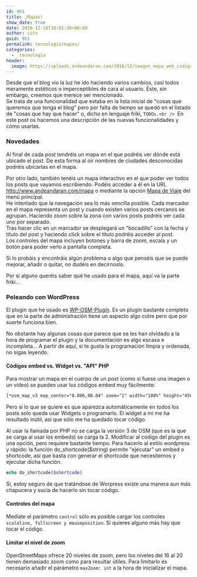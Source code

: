 ```yaml
---
id: 961
title: ¡Mapas!
show_date: true
date: 2016-12-18T10:01:30+00:00
author: sito
guid: 961
permalink: tecnologia/mapas/
categories:
  -  tecnologia
header:
  image: https://uploads.andeandaran.com/2016/12/imagen_mapa_web_codigo.jpg
---
```


  Desde que el blog vio la luz he ido haciendo varios cambios, casi todos meramente estéticos o imperceptibles de cara al usuario. Éste, sin embargo, creemos que merece ser mencionado.<br /> Se trata de una funcionalidad que estaba en la lista inicial de "cosas que queremos que tenga el blog" pero por falta de tiempo se quedó en el listado de "cosas que hay que hacer" o, dicho en lenguaje friki, `TODOs.<br /> `En este post os hacemos una descripción de las nuevas funcionalidades y cómo usarlas.<!--more-->


### Novedades

  Al final de cada post tendréis un mapa en el que podréis ver dónde está ubicado el post. De esta forma al oír nombres de ciudades desconocidas podréis ubicarlas en el mapa.



  Por otro lado, también tenéis un mapa interactivo en el que poder ver todos los posts que vayamos escribiendo. Podéis acceder a él en la URL <a href="http://www.andeandaran.com/mapa">http://www.andeandaran.com/mapa</a> o mediante la opción <a href="http://www.andeandaran.com/mapa">Mapa de Viaje</a> del menú principal.<br /> He intentado que la navegación sea lo más sencilla posible. Cada marcador en el mapa representa un post y cuando existen varios posts cercanos se agrupan. Haciendo zoom sobre la zona con varios posts podréis ver cada uno por separado.<br /> Tras hacer clic en un marcador se desplegará un "bocadillo" con la fecha y título del post y haciendo click sobre el título podréis acceder al post.<br /> Los controles del mapa incluyen botones y barra de zoom, escala y un botón para poder verlo a pantalla completa.



  Si lo probáis y encontráis algún problema o algo que penséis que se puede mejorar, añadir o quitar, no dudéis en decírnoslo.



  Por si alguno queréis saber qué he usado para el mapa, aquí va la parte friki...


### Peleando con WordPress

  El plugin que he usado es <a href="https://wordpress.org/plugins/osm/" target="_blank">WP-OSM-Plugin</a>. Es un plugin bastante completo que en la parte de administración tiene un aspecto algo cutre pero que por suerte funciona bien.



  No obstante hay algunas cosas que parece que se les han olvidado a la hora de programar el plugin y la documentación es algo escasa e incompleta... A partir de aquí, si te gusta la programación limpia y ordenada, no sigas leyendo.

#### Códigos embed vs. Widget vs. "API" PHP

  Para mostrar un mapa en el cuerpo de un post (como si fuese una imagen o un vídeo) se pueden usar los códigos embed muy fácilmente:


```html
[*osm_map_v3 map_center="8.006,98.84" zoom="1" width="100%" height="450" control=".... ]
```

  Pero si lo que se quiere es que aparezca automáticamente en todos los posts solo queda usar Widgets o programarlo.
  El widget a mi me ha resultado inútil, así que sólo me ha quedado tocar código.

  Al usar la llamada por PHP no se carga la versión 3 de OSM  (que es la que se carga al usar los embeds) se carga la 2. Modificar al código del plugin es una opción, pero requiere bastante tiempo.
  Para hacerlo al estilo wordpress y rápido: la función do_shortcode($string) permite "ejecutar" un embed o shortcode, así que basta con generar el shortcode que necesitemos y ejecutar dicha función.


```php
echo do_shortcode($shortcode)
```



  Si, estoy seguro de que tratándose de Worpress existe una manera aun más chapucera y sucia de hacerlo sin tocar código.


#### Controles del mapa

  Mediate el parámetro `control` sólo es posible cargar los controles `scaleline, fullscreen y mouseposition`. Si quieres alguno más hay que tocar el código.


#### Limitar el nivel de zoom

  OpenStreetMaps ofrece 20 niveles de zoom, pero los niveles del 16 al 20 tienen demasiado zoom como para resultar útiles. Para limitarlo es necesario añadir el parámetro `maxZoom: int` a la hora de inicializar el mapa.
